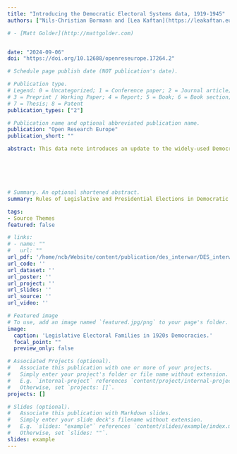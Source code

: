 ```yaml
---
title: "Introducing the Democratic Electoral Systems data, 1919-1945"
authors: ["Nils-Christian Bormann and [Lea Kaftan](https://leakaftan.eu/)"]

# - [Matt Golder](http://mattgolder.com)


date: "2024-09-06"
doi: "https://doi.org/10.12688/openreseurope.17264.2"

# Schedule page publish date (NOT publication's date).

# Publication type.
# Legend: 0 = Uncategorized; 1 = Conference paper; 2 = Journal article;
# 3 = Preprint / Working Paper; 4 = Report; 5 = Book; 6 = Book section;
# 7 = Thesis; 8 = Patent
publication_types: ["2"]

# Publication name and optional abbreviated publication name.
publication: "Open Research Europe"
publication_short: ""

abstract: This data note introduces an update to the widely-used Democratic Electoral Systems (DES) data that encompasses the period from 1919 to 1945. The data include 243 legislative lower house and presidential elections in 34 interwar democracies. Information on these elections falls into four categories. First and foremost, DES contains variables that capture the institutional rules that define how elections are organized. Second, the data captures the consequences of electoral rules in the form of summary statistics of electoral outcomes. Third, we include democracy classifications for four major democracy datasets so that users can choose their preferred democracy definition when working with the data. Finally, the DES dataset contains multiple identification variables that allow linking the DES data to a wide variety of other datasets. This update to the DES data is fully compatible with prior releases for the post-war period 1-3.






# Summary. An optional shortened abstract.
summary: Rules of Legislative and Presidential Elections in Democratic States, 1919-1945.

tags:
- Source Themes
featured: false

# links:
# - name: ""
#   url: ""
url_pdf: '/home/ncb/Website/content/publication/des_interwar/DES_interwar_paper.pdf'
url_code: ''
url_dataset: ''
url_poster: ''
url_project: ''
url_slides: ''
url_source: ''
url_video: ''

# Featured image
# To use, add an image named `featured.jpg/png` to your page's folder. 
image:
  caption: 'Legislative Electoral Families in 1920s Democracies.'
  focal_point: ""
  preview_only: false

# Associated Projects (optional).
#   Associate this publication with one or more of your projects.
#   Simply enter your project's folder or file name without extension.
#   E.g. `internal-project` references `content/project/internal-project/index.md`.
#   Otherwise, set `projects: []`.
projects: []

# Slides (optional).
#   Associate this publication with Markdown slides.
#   Simply enter your slide deck's filename without extension.
#   E.g. `slides: "example"` references `content/slides/example/index.md`.
#   Otherwise, set `slides: ""`.
slides: example
---
```


